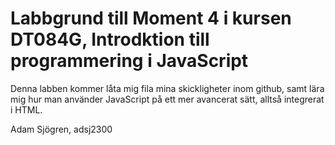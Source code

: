 # Labbgrund till Moment 4 i kursen DT084G, Introdktion till programmering i JavaScript

Denna labben kommer låta mig fila mina skickligheter inom github, samt lära mig hur man använder JavaScript på ett mer avancerat sätt, alltså integrerat i HTML.

Adam Sjögren, adsj2300